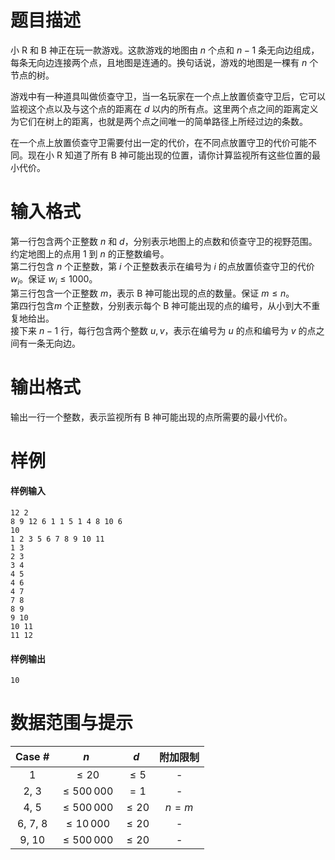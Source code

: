 
# 题目描述

小 R 和 B 神正在玩一款游戏。这款游戏的地图由 $n$ 个点和 $n - 1$ 条无向边组成，每条无向边连接两个点，且地图是连通的。换句话说，游戏的地图是一棵有 $n$ 个节点的树。

游戏中有一种道具叫做侦查守卫，当一名玩家在一个点上放置侦查守卫后，它可以监视这个点以及与这个点的距离在 $d$ 以内的所有点。这里两个点之间的距离定义为它们在树上的距离，也就是两个点之间唯一的简单路径上所经过边的条数。

在一个点上放置侦查守卫需要付出一定的代价，在不同点放置守卫的代价可能不同。现在小 R 知道了所有 B 神可能出现的位置，请你计算监视所有这些位置的最小代价。

# 输入格式

第一行包含两个正整数 $n$ 和 $d$，分别表示地图上的点数和侦查守卫的视野范围。约定地图上的点用 $1$ 到 $n$ 的正整数编号。  
第二行包含 $n$ 个正整数，第 $i$ 个正整数表示在编号为 $i$ 的点放置侦查守卫的代价 $w_i$。保证 $w_i \leq 1000$。  
第三行包含一个正整数 $m$，表示 B 神可能出现的点的数量。保证 $m \leq n$。  
第四行包含$m$ 个正整数，分别表示每个 B 神可能出现的点的编号，从小到大不重复地给出。  
接下来 $n - 1$ 行，每行包含两个整数 $u, v$，表示在编号为 $u$ 的点和编号为 $v$ 的点之间有一条无向边。

# 输出格式

输出一行一个整数，表示监视所有 B 神可能出现的点所需要的最小代价。

# 样例

#### 样例输入
```plain
12 2
8 9 12 6 1 1 5 1 4 8 10 6
10
1 2 3 5 6 7 8 9 10 11
1 3
2 3
3 4
4 5
4 6
4 7
7 8
8 9
9 10
10 11
11 12
```

#### 样例输出
```plain
10
```

# 数据范围与提示

| Case \# | $n$ | $d$ | 附加限制 |
| :------:|:---:|:---:|:---: |
| 1       | $\leq 20$       | $\leq 5$  | - |
| 2, 3    | $\leq 500\,000$ | $= 1$     | -  |
| 4, 5    | $\leq 500\,000$ | $\leq 20$ | $n = m$ |
| 6, 7, 8 | $\leq 10\,000$  | $\leq 20$ | - |
| 9, 10   | $\leq 500\,000$ | $\leq 20$ | - |

